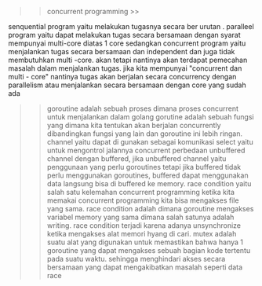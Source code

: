 >> concurrent programming >>

senquential program yaitu melakukan tugasnya secara ber urutan . 
paralleel program yaitu dapat melakukan tugas  secara bersamaan dengan syarat mempunyai multi-core diatas 1 core 
sedangkan concurrent program yaitu menjalankan tugas secara bersamaan dan independent dan juga tidak membutuhkan multi -core. akan tetapi nantinya akan terdapat pemecahan masalah dalam menjalankan tugas.
   jika kita mempunyai "concurrent dan multi - core"  nantinya tugas akan berjalan secara concurrency dengan parallelism atau menjalankan secara bersamaan dengan core yang sudah ada

>> goroutine adalah sebuah proses dimana proses concurrent untuk menjalankan dalam golang 
gorutine adalah sebuah fungsi yang dimana kita tentukan akan berjalan concurrently dibandingkan fungsi yang lain dan goroutine ini lebih ringan.
>> channel yaitu dapat di gunakan sebagai komunikasi 
>> select yaitu untuk mengontrol jalannya concurrent
perbedaan unbuffered channel dengan buffered, jika unbuffered channel yaitu penggunaan yang perlu goroutines tetapi jika buffered tidak perlu menggunakan goroutines, buffered dapat menggunakan data langsung bisa di buffered ke memory.
race condition yaitu salah satu kelemahan concurrent programming ketika kita memakai concurrent programming kita bisa mengakses file yang sama.
race condition adalah dimana goroutine mengakses variabel memory yang sama dimana salah satunya adalah writing.
race condition terjadi karena adanya unsynchronize ketika mengakses alat memori hyang di cari.
mutex adalah suatu alat yang digunakan untuk memastikan bahwa hanya 1 goroutine yang dapat mengakses sebuah bagian kode tertentu pada suatu waktu.
sehingga menghindari akses secara bersamaan yang dapat mengakibatkan masalah seperti data race

